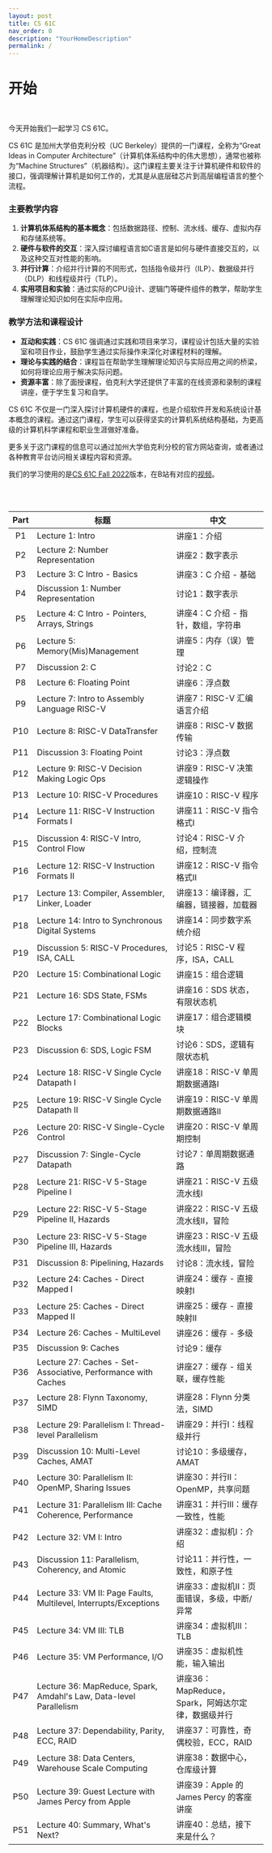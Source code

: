 ```yaml
---
layout: post
title: CS 61C
nav_order: 0
description: "YourHomeDescription"
permalink: /
---
```


# 开始

<br/>

今天开始我们一起学习 CS 61C。

CS 61C 是加州大学伯克利分校（UC Berkeley）提供的一门课程，全称为“Great Ideas in Computer Architecture”（计算机体系结构中的伟大思想），通常也被称为“Machine Structures”（机器结构）。这门课程主要关注于计算机硬件和软件的接口，强调理解计算机是如何工作的，尤其是从底层硅芯片到高层编程语言的整个流程。

### 主要教学内容

1. **计算机体系结构的基本概念**：包括数据路径、控制、流水线、缓存、虚拟内存和存储系统等。
2. **硬件与软件的交互**：深入探讨编程语言如C语言是如何与硬件直接交互的，以及这种交互对性能的影响。
3. **并行计算**：介绍并行计算的不同形式，包括指令级并行（ILP）、数据级并行（DLP）和线程级并行（TLP）。
4. **实用项目和实验**：通过实际的CPU设计、逻辑门等硬件组件的教学，帮助学生理解理论知识如何在实际中应用。

### 教学方法和课程设计

- **互动和实践**：CS 61C 强调通过实践和项目来学习，课程设计包括大量的实验室和项目作业，鼓励学生通过实际操作来深化对课程材料的理解。
- **理论与实践的结合**：课程旨在帮助学生理解理论知识与实际应用之间的桥梁，如何将理论应用于解决实际问题。
- **资源丰富**：除了面授课程，伯克利大学还提供了丰富的在线资源和录制的课程讲座，便于学生复习和自学。

CS 61C 不仅是一门深入探讨计算机硬件的课程，也是介绍软件开发和系统设计基本概念的课程。通过这门课程，学生可以获得坚实的计算机系统结构基础，为更高级的计算机科学课程和职业生涯做好准备。

更多关于这门课程的信息可以通过加州大学伯克利分校的官方网站查询，或者通过各种教育平台访问相关课程内容和资源。

我们的学习使用的是[CS 61C Fall 2022](https://inst.eecs.berkeley.edu/~cs61c/fa22/)版本，在B站有对应的[视频](https://www.bilibili.com/video/BV1s7421T7XR)。



<br/>

<br/>

| Part | 标题                                                         | 中文                                               |
| :--: | ------------------------------------------------------------ | -------------------------------------------------- |
|  P1  | Lecture 1: Intro                                             | 讲座1：介绍                                        |
|  P2  | Lecture 2: Number Representation                             | 讲座2：数字表示                                    |
|  P3  | Lecture 3: C Intro - Basics                                  | 讲座3：C 介绍 - 基础                               |
|  P4  | Discussion 1: Number Representation                          | 讨论1：数字表示                                    |
|  P5  | Lecture 4: C Intro - Pointers, Arrays, Strings               | 讲座4：C 介绍 - 指针，数组，字符串                 |
|  P6  | Lecture 5: Memory(Mis)Management                             | 讲座5：内存（误）管理                              |
|  P7  | Discussion 2: C                                              | 讨论2：C                                           |
|  P8  | Lecture 6: Floating Point                                    | 讲座6：浮点数                                      |
|  P9  | Lecture 7: Intro to Assembly Language RISC-V                 | 讲座7：RISC-V 汇编语言介绍                         |
| P10  | Lecture 8: RISC-V DataTransfer                               | 讲座8：RISC-V 数据传输                             |
| P11  | Discussion 3: Floating Point                                 | 讨论3：浮点数                                      |
| P12  | Lecture 9: RISC-V Decision Making Logic Ops                  | 讲座9：RISC-V 决策逻辑操作                         |
| P13  | Lecture 10: RISC-V Procedures                                | 讲座10：RISC-V 程序                                |
| P14  | Lecture 11: RISC-V Instruction Formats I                     | 讲座11：RISC-V 指令格式I                           |
| P15  | Discussion 4: RISC-V Intro, Control Flow                     | 讨论4：RISC-V 介绍，控制流                         |
| P16  | Lecture 12: RISC-V Instruction Formats II                    | 讲座12：RISC-V 指令格式II                          |
| P17  | Lecture 13: Compiler, Assembler, Linker, Loader              | 讲座13：编译器，汇编器，链接器，加载器             |
| P18  | Lecture 14: Intro to Synchronous Digital Systems             | 讲座14：同步数字系统介绍                           |
| P19  | Discussion 5: RISC-V Procedures, ISA, CALL                   | 讨论5：RISC-V 程序，ISA，CALL                      |
| P20  | Lecture 15: Combinational Logic                              | 讲座15：组合逻辑                                   |
| P21  | Lecture 16: SDS State, FSMs                                  | 讲座16：SDS 状态，有限状态机                       |
| P22  | Lecture 17: Combinational Logic Blocks                       | 讲座17：组合逻辑模块                               |
| P23  | Discussion 6: SDS, Logic FSM                                 | 讨论6：SDS，逻辑有限状态机                         |
| P24  | Lecture 18: RISC-V Single Cycle Datapath I                   | 讲座18：RISC-V 单周期数据通路I                     |
| P25  | Lecture 19: RISC-V Single Cycle Datapath II                  | 讲座19：RISC-V 单周期数据通路II                    |
| P26  | Lecture 20: RISC-V Single-Cycle Control                      | 讲座20：RISC-V 单周期控制                          |
| P27  | Discussion 7: Single-Cycle Datapath                          | 讨论7：单周期数据通路                              |
| P28  | Lecture 21: RISC-V 5-Stage Pipeline I                        | 讲座21：RISC-V 五级流水线I                         |
| P29  | Lecture 22: RISC-V 5-Stage Pipeline II, Hazards              | 讲座22：RISC-V 五级流水线II，冒险                  |
| P30  | Lecture 23: RISC-V 5-Stage Pipeline III, Hazards             | 讲座23：RISC-V 五级流水线III，冒险                 |
| P31  | Discussion 8: Pipelining, Hazards                            | 讨论8：流水线，冒险                                |
| P32  | Lecture 24: Caches - Direct Mapped I                         | 讲座24：缓存 - 直接映射I                           |
| P33  | Lecture 25: Caches - Direct Mapped II                        | 讲座25：缓存 - 直接映射II                          |
| P34  | Lecture 26: Caches - MultiLevel                              | 讲座26：缓存 - 多级                                |
| P35  | Discussion 9: Caches                                         | 讨论9：缓存                                        |
| P36  | Lecture 27: Caches - Set-Associative, Performance with Caches | 讲座27：缓存 - 组关联，缓存性能                    |
| P37  | Lecture 28: Flynn Taxonomy, SIMD                             | 讲座28：Flynn 分类法，SIMD                         |
| P38  | Lecture 29: Parallelism I: Thread-level Parallelism          | 讲座29：并行I：线程级并行                          |
| P39  | Discussion 10: Multi-Level Caches, AMAT                      | 讨论10：多级缓存，AMAT                             |
| P40  | Lecture 30: Parallelism II: OpenMP, Sharing Issues           | 讲座30：并行II：OpenMP，共享问题                   |
| P41  | Lecture 31: Parallelism III: Cache Coherence, Performance    | 讲座31：并行III：缓存一致性，性能                  |
| P42  | Lecture 32: VM I: Intro                                      | 讲座32：虚拟机I：介绍                              |
| P43  | Discussion 11: Parallelism, Coherency, and Atomic            | 讨论11：并行性，一致性，和原子性                   |
| P44  | Lecture 33: VM II: Page Faults, Multilevel, Interrupts/Exceptions | 讲座33：虚拟机II：页面错误，多级，中断/异常        |
| P45  | Lecture 34: VM III: TLB                                      | 讲座34：虚拟机III：TLB                             |
| P46  | Lecture 35: VM Performance, I/O                              | 讲座35：虚拟机性能，输入输出                       |
| P47  | Lecture 36: MapReduce, Spark, Amdahl's Law, Data-level Parallelism | 讲座36：MapReduce，Spark，阿姆达尔定律，数据级并行 |
| P48  | Lecture 37: Dependability, Parity, ECC, RAID                 | 讲座37：可靠性，奇偶校验，ECC，RAID                |
| P49  | Lecture 38: Data Centers, Warehouse Scale Computing          | 讲座38：数据中心，仓库级计算                       |
| P50  | Lecture 39: Guest Lecture with James Percy from Apple        | 讲座39：Apple 的 James Percy 的客座讲座            |
| P51  | Lecture 40: Summary, What's Next?                            | 讲座40：总结，接下来是什么？                       |
